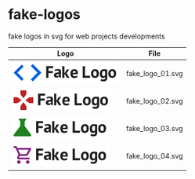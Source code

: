 # fake-logos
fake logos in svg for web projects developments

| Logo          | File          |
| ------------- |:-------------:|
| ![Fake Logo 01](fake_logo_01.svg "Fake Logo 01") | fake_logo_01.svg |
| ![Fake Logo 02](fake_logo_02.svg "Fake Logo 02") | fake_logo_02.svg |
| ![Fake Logo 03](fake_logo_03.svg "Fake Logo 03") | fake_logo_03.svg |
| ![Fake Logo 04](fake_logo_04.svg "Fake Logo 04") | fake_logo_04.svg |
 
